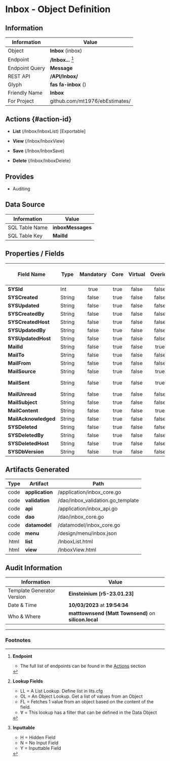 # **Inbox** - Object Definition
##  Information
| Information  | Value  |
|---|---|
|Object         |**Inbox** (inbox) |
|Endpoint 	    |**/Inbox...** [^1]|
|Endpoint Query |**Message**|
|REST API|**/API/Inbox/**|
Glyph|**fas fa-inbox** ()
Friendly Name|**Inbox**|
|For Project    |github.com/mt1976/ebEstimates/|

##  Actions {#action-id}
* **List** (/Inbox/InboxList) [Exportable]
* **View** (/Inbox/InboxView)

* **Save** (/Inbox/InboxSave)

* **Delete** (/Inbox/InboxDelete)







##  Provides


* Auditing 




##  Data Source 
| Information  | Value  |
|---|---|
SQL Table Name       | **inboxMessages**
SQL Table Key | **MailId**



##  Properties / Fields
| Field Name| Type | Mandatory | Core | Virtual | Overide | Lookup [^2]| Lookup Object      | Lookup Field Source         | Lookup Return Value                | Inputable [^3]|DB Column|Default Value| No Change | Callout | Internal | Display | Mask |
| -- | --  | :--: | :--: | :--: |:--: |:--: |:--: |-- |-- |:--: |-- | --| :--: | :--: | :--: | -- | -- |
|**SYSId**|Int|true|true|false|false|||||NH|_id|0|false|false|true|text||
|**SYSCreated**|String|false|true|false|false|||||NH|_created||false|false|true|text||
|**SYSUpdated**|String|false|true|false|false|||||NH|_updated||false|false|true|text||
|**SYSCreatedBy**|String|false|true|false|false|||||NH|_createdBy||false|false|true|text||
|**SYSCreatedHost**|String|false|true|false|false|||||NH|_createdHost||false|false|true|text||
|**SYSUpdatedBy**|String|false|true|false|false|||||NH|_updatedBy||false|false|true|text||
|**SYSUpdatedHost**|String|false|true|false|false|||||NH|_updatedHost||false|false|true|text||
|**MailId**|String|false|true|false|true|||||H|MailId||false|false|false|text||
|**MailTo**|String|false|true|false|false|||||Y|MailTo||false|false|false|text||
|**MailFrom**|String|false|true|false|false|||||Y|MailFrom||false|false|false|text||
|**MailSource**|String|false|true|false|true|||||H|MailSource||false|false|false|text||
|**MailSent**|String|false|true|false|true|||||Y|MailSent||false|false|false|datetime|dd/mm/yyy hh:mm|
|**MailUnread**|String|false|true|false|false|LL|tf|||Y|MailUnread||false|false|false|text||
|**MailSubject**|String|false|true|false|false|||||Y|MailSubject||false|false|false|text||
|**MailContent**|String|false|true|false|true|||||Y|MailContent||false|false|false|textarea||
|**MailAcknowledged**|String|false|true|false|false|LL|tf|||Y|MailAcknowledged||false|false|false|text||
|**SYSDeleted**|String|false|true|false|false|||||NH|_deleted||false|false|true|text||
|**SYSDeletedBy**|String|false|true|false|false|||||NH|_deletedBy||false|false|true|text||
|**SYSDeletedHost**|String|false|true|false|false|||||NH|_deletedHost||false|false|true|text||
|**SYSDbVersion**|String|false|true|false|false|||||NH|_dbVersion||false|false|true|text||


##  Artifacts Generated
| Type | Artifact | Path|
| :--: | -- | -- |
| code | **application** | /application/inbox_core.go |
| code | **validation** | /dao/inbox_validation.go_template |
| code | **api** | /application/inbox_api.go |
| code | **dao** | /dao/inbox_core.go |
| code | **datamodel** | /datamodel/inbox_core.go |
| code | **menu** | /design/menu/inbox.json |
| html | **list** | /InboxList.html |
| html | **view** | /InboxView.html |


## Audit Information
| Information  | Value |
|---|---|
Template Generator Version   | **Einsteinium [r5-23.01.23]**
Date & Time		     | **10/03/2023** at **19:54:34**
Who & Where		     | **matttownsend (Matt Townsend)** on **silicon.local**

---
### Footnotes
[^1]: **Endpoint**
    * The full list of endpoints can be found in the [Actions](#action-id) section
[^2]: **Lookup Fields**
    * LL = A List Lookup. Define list in lits.cfg
    * OL = An Object Lookup. Get a list of values from an Object
    * FL = Fetches 1 value from an object based on the content of the field. 
    * ∀ = This lookup has a filter that can be defined in the Data Object
[^3]: **Inputtable**   
    * H = Hidden Field
    * N = No Input Field
    * Y = Inputtable Field